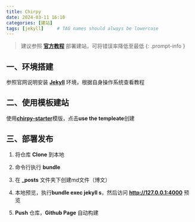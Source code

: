 ```yaml
---
title: Chirpy
date: 2024-03-11 16:10
categories: [建站]
tags: [jekyll]     # TAG names should always be lowercase
---
```


> 建议参照 [**官方教程**](https://chirpy.cotes.page/categories/tutorial/) 部署建站，可将错误率降低至最低
{: .prompt-info }


## 一、环境搭建

参照官网说明安装 [**Jekyll**](https://jekyllrb.com/docs/installation/) 环境，根据自身操作系统查看教程

## 二、使用模板建站

使用[**chirpy-starter**](https://github.com/cotes2020/chirpy-starter)模版，点击**use the templeate**创建

## 三、部署发布

1. 将仓库 **Clone** 到本地

2. 命令行执行 **bundle**

3. 在 **_posts** 文件夹下创建md文件（博文）

4. 本地预览，执行**bundle exec jekyll s**，然后访问 **<http://127.0.0.1:4000>** 预览

5. **Push** 仓库，**Github Page** 自动构建

